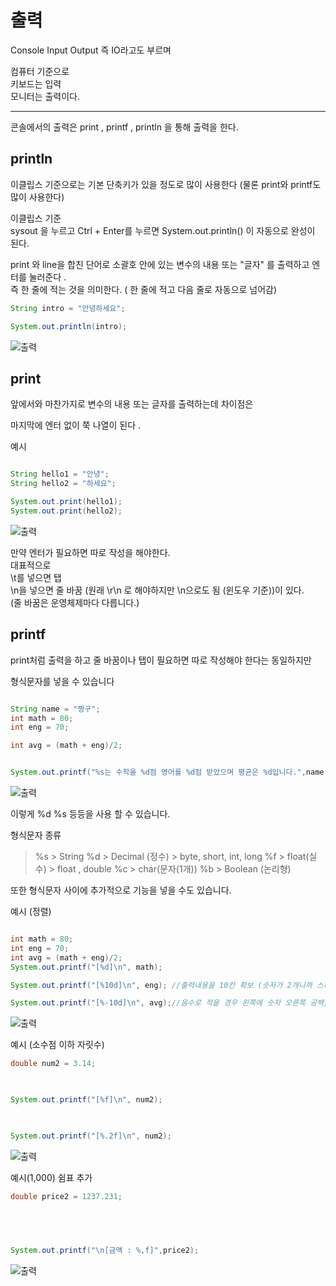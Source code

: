


# 출력
Console Input Output  즉 IO라고도 부르며 

컴퓨터 기준으로  
키보드는 입력  
모니터는 출력이다.  

---

콘솔에서의 출력은 print , printf , println 을 통해 출력을 한다.

## println
이클립스 기준으로는 기본 단축키가 있을 정도로 많이 사용한다 (물론 print와 printf도 많이 사용한다)  

이클립스 기준  
sysout 을 누르고 Ctrl + Enter를 누르면 System.out.println() 이 자동으로 완성이 된다.

print 와 line을 합친 단어로 소괄호 안에 있는 변수의 내용 또는 "글자" 를 출력하고 엔터를 눌러준다 .  
즉 한 줄에 적는 것을 의미한다. ( 한 줄에 적고 다음 줄로 자동으로 넘어감)

```java
String intro = "안녕하세요";

System.out.println(intro);


```

![출력](https://github.com/juniel1299/juniel1299.github.io/assets/62318700/e88dc746-a3e6-4cd5-a69e-9e2bb547b095)
## print

앞에서와 마찬가지로 변수의 내용 또는 글자를 출력하는데 차이점은 

마지막에 엔터 없이 쭉 나열이 된다 . 

예시 
```java

String hello1 = "안녕";
String hello2 = "하세요";

System.out.print(hello1);
System.out.print(hello2);
```


![출력]()

만약 엔터가 필요하면 따로 작성을 해야한다.   
대표적으로  
\\t를 넣으면 탭  
\\n을 넣으면 줄 바꿈 (원래 \\r\\n 로 해야하지만 \n으로도 됨 (윈도우 기준))이 있다.  
(줄 바꿈은 운영체제마다 다릅니다.)  


## printf

print처럼 출력을 하고 줄 바꿈이나 탭이 필요하면 따로 작성해야 한다는 동일하지만 

형식문자를 넣을 수 있습니다

```java

String name = "짱구";
int math = 80;
int eng = 70;

int avg = (math + eng)/2;


System.out.printf("%s는 수학을 %d점 영어를 %d점 받았으며 평균은 %d입니다.",name,math,eng,avg);

```

![출력]()

이렇게 %d %s 등등을 사용 할 수 있습니다.

형식문자 종류
> %s > String
> %d > Decimal (정수) > byte, short, int, long
> %f > float(실수) > float , double
> %c > char(문자(1개))
> %b > Boolean (논리형)

또한 형식문자 사이에 추가적으로 기능을 넣을 수도 있습니다. 

예시 (정렬) 
```java

int math = 80;
int eng = 70;
int avg = (math + eng)/2;
System.out.printf("[%d]\n", math);

System.out.printf("[%10d]\n", eng); //출력내용을 10칸 확보 (숫자가 2개니까 스페이스바 8번)

System.out.printf("[%-10d]\n", avg);//음수로 적을 경우 왼쪽에 숫자 오른쪽 공백,
```
![출력]()


예시 (소수점 이하 자릿수)
```java
double num2 = 3.14;

  

System.out.printf("[%f]\n", num2);

  

System.out.printf("[%.2f]\n", num2);
```
![출력]()

예시(1,000) 쉼표 추가
```java
double price2 = 1237.231;

  

  

System.out.printf("\n[금액 : %,f]",price2);
```

![출력]()



